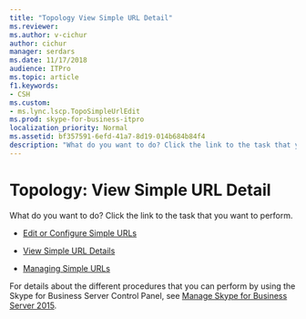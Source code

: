 ```yaml
---
title: "Topology View Simple URL Detail"
ms.reviewer: 
ms.author: v-cichur
author: cichur
manager: serdars
ms.date: 11/17/2018
audience: ITPro
ms.topic: article
f1.keywords:
- CSH
ms.custom:
- ms.lync.lscp.TopoSimpleUrlEdit
ms.prod: skype-for-business-itpro
localization_priority: Normal
ms.assetid: bf357591-6efd-41a7-8d19-014b684b84f4
description: "What do you want to do? Click the link to the task that you want to perform."
---
```


# Topology: View Simple URL Detail

What do you want to do? Click the link to the task that you want to perform.

- [Edit or Configure Simple URLs](https://technet.microsoft.com/library/0008aeea-4ae9-4e36-83cd-ef7ff7b6e128.aspx)

- [View Simple URL Details](https://technet.microsoft.com/library/6ab00f2c-e1d5-4698-a58f-04b72260f9ac.aspx)

- [Managing Simple URLs](https://technet.microsoft.com/library/97ad8230-f422-462a-9ce4-6061fa7f2617.aspx)

For details about the different procedures that you can perform by using the Skype for Business Server Control Panel, see [Manage Skype for Business Server 2015](../../manage/manage.md).

